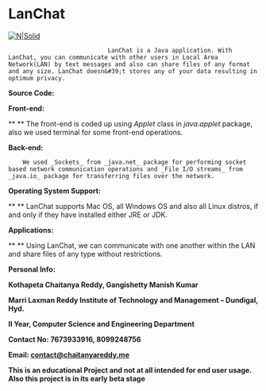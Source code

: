 # LanChat


[![N|Solid](https://image.ibb.co/kGkirG/crk.png)](http://chaitanyareddy.me)

                                LanChat is a Java application. With LanChat, you can communicate with other users in Local Area Network(LAN) by text messages and also can share files of any format and any size. LanChat doesn&#39;t stores any of your data resulting in optimum privacy.

**Source Code:**

**Front-end:**

**       ** The front-end is coded up using _Applet_ class in _java.applet_ package, also we used terminal for some front-end operations.

**Back-end:**

        We used _Sockets_ from _java.net_ package for performing socket based network communication operations and _File I/O streams_ from _java.io_ package for transferring files over the network.

**Operating System Support:**

**       ** LanChat supports Mac OS, all Windows OS and also all Linux distros, if and only if they have installed either JRE or JDK.

**Applications:**

**       ** Using LanChat, we can communicate with one another within the LAN and share files of any type without restrictions.

**Personal Info:**

**Kothapeta Chaitanya Reddy, Gangishetty Manish Kumar**

**Marri Laxman Reddy Institute of Technology and Management – Dundigal, Hyd.**

**II Year, Computer Science and Engineering Department**

**Contact No: 7673933916, 8099248756**

**Email: contact@chaitanyareddy.me**



**This is an educational Project and not at all intended for end user usage.**
**Also this project is in its early beta stage**


